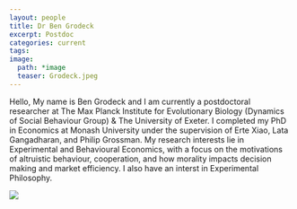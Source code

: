 ```yaml
---
layout: people
title: Dr Ben Grodeck
excerpt: Postdoc
categories: current
tags:
image:
  path: *image
  teaser: Grodeck.jpeg
---
```


Hello, My name is Ben Grodeck and I am currently a postdoctoral researcher at The Max Planck Institute for Evolutionary Biology (Dynamics of Social Behaviour Group) & The University of Exeter. 
I completed my PhD in Economics at Monash University under the supervision of Erte Xiao, Lata Gangadharan, and Philip Grossman.
My research interests lie in Experimental and Behavioural Economics, with a focus on the motivations of altruistic behaviour, cooperation, and how morality impacts decision making and market efficiency. I also have an interst in Experimental Philosophy. 

<div id="socialMedia" style="text-align:center">
    <a href="<grodeck@evolbio.mpg.de>" title="Email"><i style="font-size:24px" class="fa fa-envelope"></i></a>
    <a href="<https://twitter.com/benleo_econ>" title="Twitter"><i style="font-size:24px" class="fa fa-twitter"></i></a>
    <a href="<https://sites.google.com/view/bengrodeck/e>" title="Webpage"><i style="font-size:24px" class="fa fa-home"></i></a>
</div>

<img src="../../images/<Grodeck.jpeg>" class="center">
